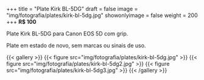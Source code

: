 +++
title = "Plate Kirk BL-5DG"
draft = false
image = "img/fotografia/plates/kirk-bl-5dg.jpg"
showonlyimage = false
weight = 200
+++
**R$ 100**

Plate Kirk BL-5DG para Canon EOS 5D com grip.

<!--more-->

Plate em estado de novo, sem marcas ou sinais de uso.

{{< gallery >}}
{{< figure src="img/fotografia/plates/kirk-bl-5dg.jpg" >}}
{{< figure src="img/fotografia/plates/kirk-bl-5dg2.jpg" >}}
{{< figure src="img/fotografia/plates/kirk-bl-5dg3.jpg" >}}
{{< /gallery >}}